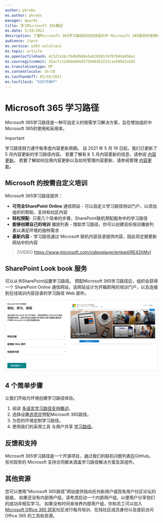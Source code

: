 ```yaml
---
author: pkrebs
ms.author: pkrebs
manager: bpardi
title: 学习Microsoft 365概述
ms.date: 5/19/2021
description: 了解Microsoft 365学习路径如何加快组织中 Microsoft 365服务的使用和采用。 学习路径包括自定义 SharePoint Online Web 部件和新式 SharePoint Online 通信培训网站，可轻松预配到 Microsoft 365 租户。
audience: itpro
ms.service: o365-solutions
ms.topic: article
ms.openlocfilehash: 4c527a1bc76db09d8e5e8265b576f6768da858ac
ms.sourcegitcommit: 33acfc2149de89e8375b064b2223cae505d2a102
ms.translationtype: MT
ms.contentlocale: zh-CN
ms.lasthandoff: 05/19/2021
ms.locfileid: "52575907"
---
```

# <a name="microsoft-365-learning-pathways"></a>Microsoft 365 学习路径 
Microsoft 365学习路径是一种可自定义的按需学习解决方案，旨在增加组织中Microsoft 365的使用和采用率。       

> [!IMPORTANT]
> 学习路径努力遵守每季度内容更新周期。 自 2021 年 5 月 19 日起，我们已更新了 5 月内容更新的学习路径内容。 若要了解有关 5 月内容更新的信息，请参阅 [内容更新](custom_contentupdates.md)。 若要了解如何应用内容更新以及如何管理内容更新，请参阅管理 [内容更新](custom_contentupdatesmanage.md)。  

## <a name="on-demand-custom-training-from-microsoft"></a>Microsoft 的按需自定义培训

Microsoft 365学习路径提供：

- **可完全SharePoint Online** 通信网站 - 可以自定义学习路径培训门户，以添加组织的帮助、支持和社区内容
- **轻松预配**- 只需几个简单的步骤，SharePoint联机预配服务中的学习路径
- **能够创建自己的培训** 播放列表 - 借助学习路径，你可以创建目标培训播放列表以满足环境的独特需求
- **最新内容** - 学习路径通过 Microsoft 联机内容目录提供内容，因此将定期更新网站中的内容

> [!VIDEO https://www.microsoft.com/videoplayer/embed/RE42hMy]

## <a name="sharepoint-look-book-service"></a>SharePoint Look book 服务
可以从书SharePoint设置学习路径。 预配Microsoft 365学习路径后，组织会获得一个 SharePoint Online 通信网站，该网站设计为开箱即用的培训门户，以及连接到在线培训内容目录的学习路径 Web 部件。 

![SharePoint查看书籍预配页面](media/cg-provision.png)

## <a name="4-easy-steps"></a>4 个简单步骤
让我们开始为环境创建学习路径体验。
1. 阅读 [多语言学习路径支持概述](custom_overview_ml.md)。 
2. 选择设置[选项并](custom_setupoptions.md)预配Microsoft 365路径。  
3. 为您的环境定制学习路径。
4. 使用我们的采用工具 与用户共享 [学习路径](driveadoption.md)。

## <a name="feedback-and-support"></a>反馈和支持

Microsoft 365学习路径是一个开源项目，通过我们的联机问题列表[在](https://aka.ms/CustomLearningHelp)GitHub。 任何现有的 Microsoft 支持合同都未涵盖学习路径解决方案及其组件。  

## <a name="additional-resources"></a>其他资源
您可以使用"Microsoft 365路径"网站提供指向任何新用户或现有用户社区论坛的链接。 如果还没有内部用户组，请考虑启动一个内部用户组，以便用户分享他们的成功并相互学习。  如果没有时间来培养内部用户组，你和员工可以加入[Microsoft Office 365 冠军](https://aka.ms/O365Champions)社区进行每月培训、在线社区成员身份以及提前访问 Office 365 的工具和资源。